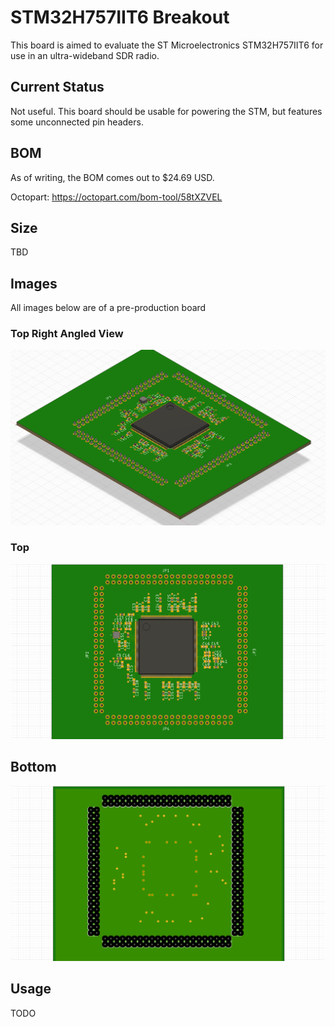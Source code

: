 # STM32H757IIT6 Breakout

This board is aimed to evaluate the ST Microelectronics STM32H757IIT6 for use in an ultra-wideband SDR radio.

## Current Status

Not useful. This board should be usable for powering the STM, but features some unconnected pin headers.

## BOM

As of writing, the BOM comes out to $24.69 USD.

Octopart: https://octopart.com/bom-tool/58tXZVEL

## Size

TBD

## Images

All images below are of a pre-production board

### Top Right Angled View

![Top Right View](./images/stm-breakout-top-angle.png)

### Top

![Top](./images/stm-breakout-top.png)

## Bottom

![Bottom](./images/stm-breakout-bottom.png)

## Usage

TODO
